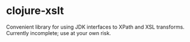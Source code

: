 clojure-xslt
============

Convenient library for using JDK interfaces to XPath and XSL transforms.
Currently incomplete; use at your own risk. 
